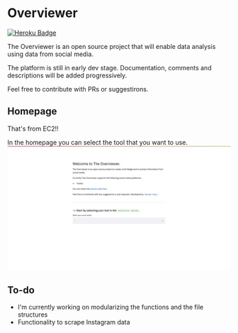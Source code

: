 # Overviewer

[![Heroku Badge](https://img.shields.io/badge/Heroku-App%20link-Purple)](https://overviewer.co)

The Overviewer is an open source project that will enable data analysis using data from social media.

The platform is still in early dev stage. Documentation, comments and descriptions will be added progressively.

Feel free to contribute with PRs or suggestirons.

## Homepage

That's from EC2!!

In the homepage you can select the tool that you want to use.
![App Home](./assets/home.png)

## To-do
- I'm currently working on modularizing the functions and the file structures
- Functionality to scrape Instagram data
